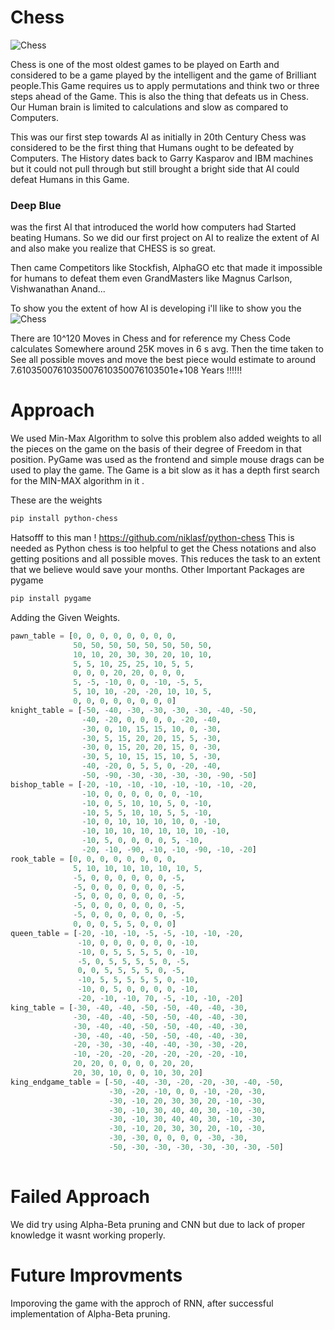 # Chess
![Chess](https://image.shutterstock.com/image-vector/vector-chess-pieces-team-isolated-260nw-1068349304.jpg)

Chess is one of the most oldest games to be played on Earth and considered to be a  game played by the intelligent and the game of Brilliant people.This Game requires us to apply permutations and think two or three steps ahead  of the Game. This is also the thing that defeats us in Chess. Our Human brain is limited to calculations and slow as compared to Computers.

This was our first step towards AI as initially in 20th Century Chess was considered to be the first thing that Humans ought to be defeated by Computers. The History dates back to Garry Kasparov and IBM machines but it could not pull through but still brought a bright side that AI could defeat Humans in this Game.

<h3>Deep Blue</h3> was the first AI that introduced the world how computers had Started beating Humans.
So we did our first project on AI to realize the extent of AI and also make you realize that CHESS is so great.

Then came Competitors like Stockfish, AlphaGO etc that made it impossible for humans to defeat them even GrandMasters like Magnus Carlson, Vishwanathan Anand...

To show you the extent of how AI is developing i'll like to show you the 
![Chess](https://lh3.googleusercontent.com/fH046CiV5rLPsWZvOrg8bQFq3RA-iT7Qgr01IgZzuoAb2XbDXDxH7WrQ4-48g7pmd0i4KWMQdH-U3yxIVzR6ZK_-p7YkJCt6cGKq=w1440-rw-v1)

There are 10^120 Moves in Chess and for reference my Chess Code calculates Somewhere around 25K moves in 6 s avg. Then the time taken to See all possible moves and move the best piece would estimate to around 7.6103500761035007610350076103501e+108 Years !!!!!! 

<h1>Approach</h1>
We used Min-Max Algorithm to solve this problem also added weights to all the pieces on the game on the basis of their degree of Freedom in that position. PyGame was used as the frontend and simple mouse  drags can be used to play the game. The Game is a bit slow as it has a depth first search for the MIN-MAX algorithm in it .

These are the weights 
```bash
pip install python-chess
```
Hatsofff to this man ! 
https://github.com/niklasf/python-chess
This is needed as Python chess is too helpful to get the Chess notations and also getting positions and all possible moves. This reduces the task to an extent that we believe would save your months.
Other Important Packages are pygame
```bash
pip install pygame
```
Adding the Given Weights.
```python
pawn_table = [0, 0, 0, 0, 0, 0, 0, 0,
              50, 50, 50, 50, 50, 50, 50, 50,
              10, 10, 20, 30, 30, 20, 10, 10,
              5, 5, 10, 25, 25, 10, 5, 5,
              0, 0, 0, 20, 20, 0, 0, 0,
              5, -5, -10, 0, 0, -10, -5, 5,
              5, 10, 10, -20, -20, 10, 10, 5,
              0, 0, 0, 0, 0, 0, 0, 0]
knight_table = [-50, -40, -30, -30, -30, -30, -40, -50,
                -40, -20, 0, 0, 0, 0, -20, -40,
                -30, 0, 10, 15, 15, 10, 0, -30,
                -30, 5, 15, 20, 20, 15, 5, -30,
                -30, 0, 15, 20, 20, 15, 0, -30,
                -30, 5, 10, 15, 15, 10, 5, -30,
                -40, -20, 0, 5, 5, 0, -20, -40,
                -50, -90, -30, -30, -30, -30, -90, -50]
bishop_table = [-20, -10, -10, -10, -10, -10, -10, -20,
                -10, 0, 0, 0, 0, 0, 0, -10,
                -10, 0, 5, 10, 10, 5, 0, -10,
                -10, 5, 5, 10, 10, 5, 5, -10,
                -10, 0, 10, 10, 10, 10, 0, -10,
                -10, 10, 10, 10, 10, 10, 10, -10,
                -10, 5, 0, 0, 0, 0, 5, -10,
                -20, -10, -90, -10, -10, -90, -10, -20]
rook_table = [0, 0, 0, 0, 0, 0, 0, 0,
              5, 10, 10, 10, 10, 10, 10, 5,
              -5, 0, 0, 0, 0, 0, 0, -5,
              -5, 0, 0, 0, 0, 0, 0, -5,
              -5, 0, 0, 0, 0, 0, 0, -5,
              -5, 0, 0, 0, 0, 0, 0, -5,
              -5, 0, 0, 0, 0, 0, 0, -5,
              0, 0, 0, 5, 5, 0, 0, 0]
queen_table = [-20, -10, -10, -5, -5, -10, -10, -20,
               -10, 0, 0, 0, 0, 0, 0, -10,
               -10, 0, 5, 5, 5, 5, 0, -10,
               -5, 0, 5, 5, 5, 5, 0, -5,
               0, 0, 5, 5, 5, 5, 0, -5,
               -10, 5, 5, 5, 5, 5, 0, -10,
               -10, 0, 5, 0, 0, 0, 0, -10,
               -20, -10, -10, 70, -5, -10, -10, -20]
king_table = [-30, -40, -40, -50, -50, -40, -40, -30,
              -30, -40, -40, -50, -50, -40, -40, -30,
              -30, -40, -40, -50, -50, -40, -40, -30,
              -30, -40, -40, -50, -50, -40, -40, -30,
              -20, -30, -30, -40, -40, -30, -30, -20,
              -10, -20, -20, -20, -20, -20, -20, -10,
              20, 20, 0, 0, 0, 0, 20, 20,
              20, 30, 10, 0, 0, 10, 30, 20]
king_endgame_table = [-50, -40, -30, -20, -20, -30, -40, -50,
                      -30, -20, -10, 0, 0, -10, -20, -30,
                      -30, -10, 20, 30, 30, 20, -10, -30,
                      -30, -10, 30, 40, 40, 30, -10, -30,
                      -30, -10, 30, 40, 40, 30, -10, -30,
                      -30, -10, 20, 30, 30, 20, -10, -30,
                      -30, -30, 0, 0, 0, 0, -30, -30,
                      -50, -30, -30, -30, -30, -30, -30, -50]
                 
```
<h1>Failed Approach</h2>
We did try using Alpha-Beta pruning and CNN but due to lack of proper knowledge it wasnt working properly. 
<h1>Future Improvments</h1>
Imporoving the game with the approch of RNN, after successful implementation of Alpha-Beta pruning. 

